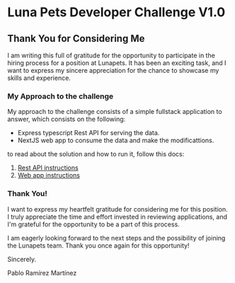 # Luna Pets Developer Challenge V1.0

## Thank You for Considering Me

I am writing this full of gratitude for the opportunity to participate in the hiring process for a position at Lunapets. It has been an exciting task, and I want to express my sincere appreciation for the chance to showcase my skills and experience.

### My Approach to the challenge

My approach to the challenge consists of a simple fullstack application to answer, which consists on the following:

* Express typescript Rest API for serving the data.
* NextJS web app to consume the data and make the modificattions.

to read about the solution and how to run it, follow this docs:

1. [Rest API instructions](./api/readme.md)
2. [Web app instructions ](./app/react-next/README.md) 

### Thank You!

I want to express my heartfelt gratitude for considering me for this position. I truly appreciate the time and effort invested in reviewing applications, and I'm grateful for the opportunity to be a part of this process.

I am eagerly looking forward to the next steps and the possibility of joining the Lunapets team. Thank you once again for this opportunity!

Sincerely.

Pablo Ramírez Martínez

